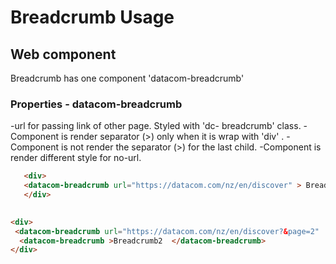 # Breadcrumb Usage
## Web component
Breadcrumb has one component 'datacom-breadcrumb'
### Properties - datacom-breadcrumb

-url for passing link of other page. Styled with 'dc- breadcrumb' class.
-Component  is render separator (>) only when it is wrap with 'div' .
-Component is not render  the separator (>) for the last child. 
-Component is render different style for no-url.
```html
   <div>
   <datacom-breadcrumb url="https://datacom.com/nz/en/discover" > Breadcrumb </datcom-breadcrumb>
   </div>
    
   ```
   ```html 
   <div>
    <datacom-breadcrumb url="https://datacom.com/nz/en/discover?&page=2"  >Breadcrumb1<datacom-breadcrumb>
     <datacom-breadcrumb >Breadcrumb2  </datacom-breadcrumb>
   </div>
``` 